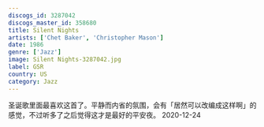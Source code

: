 ```yaml
---
discogs_id: 3287042
discogs_master_id: 358680
title: Silent Nights
artists: ['Chet Baker', 'Christopher Mason']
date: 1986
genre: ['Jazz']
image: Silent Nights-3287042.jpg
label: GSR
country: US
category: Jazz
---
```


圣诞歌里面最喜欢这首了。平静而内省的氛围，会有「居然可以改编成这样啊」的感觉，不过听多了之后觉得这才是最好的平安夜。
<time>2020-12-24</time>